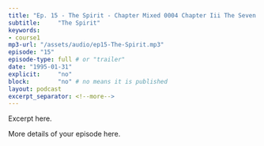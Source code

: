 ```yaml
---
title: "Ep. 15 - The Spirit - Chapter Mixed 0004 Chapter Iii The Seven Spirits Of God There Is One Spi"
subtitle:     "The Spirit"
keywords:
- course1
mp3-url: "/assets/audio/ep15-The-Spirit.mp3"
episode: "15"
episode-type: full # or "trailer"
date: "1995-01-31"
explicit:     "no"
block:        "no" # no means it is published
layout: podcast
excerpt_separator: <!--more-->
---
```

Excerpt here.
<!--more-->

More details of your episode here.
